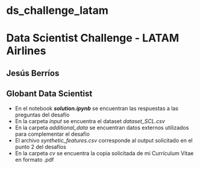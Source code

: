 # ds_challenge_latam
# Data Scientist Challenge - LATAM Airlines
## Jesús Berríos
## Globant Data Scientist

* En el notebook ***solution.ipynb*** se encuentran las respuestas a las preguntas del desafío
* En la carpeta *input* se encuentra el dataset *dataset_SCL.csv*
* En la carpeta *additional_data* se encuentran datos externos utilizados para complementar el desafío
* El archivo *synthetic_features.csv* corresponde al output solicitado en el punto 2 del desafíos
* En la carpeta *cv* se encuentra la copia solicitada de mi Currículum Vitae en formato .pdf